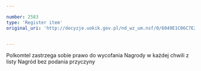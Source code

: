 ```yaml
---

number: 2583
type: 'Register item'
original_uri: 'http://decyzje.uokik.gov.pl/nd_wz_um.nsf/0/6049E1C06C7E2CAAC1257912003B6928?OpenDocument'


---
```


Polkomtel zastrzega sobie prawo do wycofania Nagrody w każdej chwili z listy Nagród bez podania przyczyny
